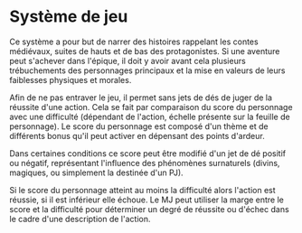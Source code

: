 # Système de jeu

Ce système a pour but de narrer des histoires rappelant les contes médiévaux, suites de hauts et de bas des protagonistes. Si une aventure peut s'achever dans l'épique, il doit y avoir avant cela plusieurs trébuchements des personnages principaux et la mise en valeurs de leurs faiblesses physiques et morales.

Afin de ne pas entraver le jeu, il permet sans jets de dés de juger de la réussite d'une action. Cela se fait par comparaison du score du personnage avec une difficulté (dépendant de l'action, échelle présente sur la feuille de personnage). Le score du personnage est composé d'un thème et de différents bonus qu'il peut activer en dépensant des points d'ardeur.

Dans certaines conditions ce score peut être modifié d'un jet de dé positif ou négatif, représentant l'influence des phénomènes surnaturels (divins, magiques, ou simplement la destinée d'un PJ).

Si le score du personnage atteint au moins la difficulté alors l'action est réussie, si il est inférieur elle échoue. Le MJ peut utiliser la marge entre le score et la difficulté pour déterminer un degré de réussite ou d'échec dans le cadre d'une description de l'action.


